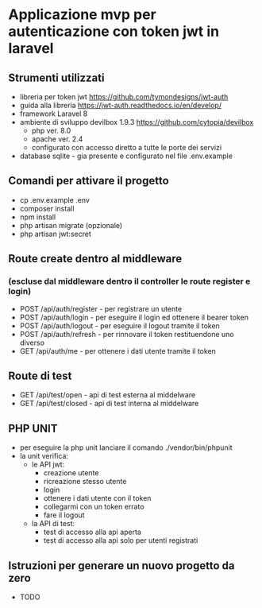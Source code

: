 # Applicazione mvp per autenticazione con token jwt in laravel

## Strumenti utilizzati
- libreria per token jwt https://github.com/tymondesigns/jwt-auth
- guida alla libreria https://jwt-auth.readthedocs.io/en/develop/
- framework Laravel 8
- ambiente di sviluppo devilbox 1.9.3 https://github.com/cytopia/devilbox
  - php ver. 8.0
  - apache ver. 2.4
  - configurato con accesso diretto a tutte le porte dei servizi
- database sqlite - gia presente e configurato nel file .env.example

## Comandi per attivare il progetto
- cp .env.example .env
- composer install
- npm install
- php artisan migrate (opzionale)
- php artisan jwt:secret

## Route create dentro al middleware 
### (escluse dal middleware dentro il controller le route register e login)
- POST /api/auth/register - per registrare un utente
- POST /api/auth/login - per eseguire il login ed ottenere il bearer token
- POST /api/auth/logout - per eseguire il logout tramite il token
- POST /api/auth/refresh - per rinnovare il token restituendone uno diverso
- GET /api/auth/me - per ottenere i dati utente tramite il token

## Route di test
- GET /api/test/open - api di test esterna al middelware
- GET /api/test/closed - api di test interna al middelware

## PHP UNIT
- per eseguire la php unit lanciare il comando ./vendor/bin/phpunit
- la unit verifica:
  - le API jwt:
    - creazione utente
    - ricreazione stesso utente
    - login
    - ottenere i dati utente con il token
    - collegarmi con un token errato
    - fare il logout
  - la API di test:
    - test di accesso alla api aperta
    - test di accesso alla api solo per utenti registrati

## Istruzioni per generare un nuovo progetto da zero
- TODO
